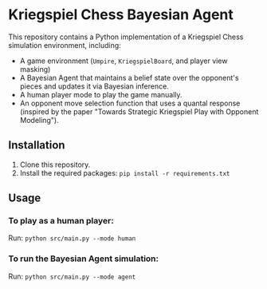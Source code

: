# Kriegspiel Chess Bayesian Agent

This repository contains a Python implementation of a Kriegspiel Chess simulation environment, including:

- A game environment (`Umpire`, `KriegspielBoard`, and player view masking)
- A Bayesian Agent that maintains a belief state over the opponent's pieces and updates it via Bayesian inference.
- A human player mode to play the game manually.
- An opponent move selection function that uses a quantal response (inspired by the paper "Towards Strategic Kriegspiel Play with Opponent Modeling").

## Installation

1. Clone this repository.
2. Install the required packages:
```pip install -r requirements.txt```


## Usage

### To play as a human player:
Run:
```python src/main.py --mode human```

### To run the Bayesian Agent simulation:
Run:
```python src/main.py --mode agent```
